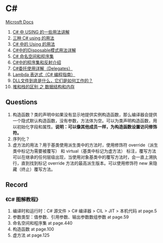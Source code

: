 # C# 

[Microsft Docs](https://docs.microsoft.com/zh-cn/dotnet/csharp/)

1. [C# 中 USING 的一些用法讲解](http://shunji.wang/608.html)
2. [三种 C# using 的用法](https://developer.51cto.com/art/200908/147158.htm)
3. [C# 中的 Using 的用法](https://www.cnblogs.com/Pzhenzhen/p/8528587.html)
4. [C#中的IDisposable模式用法详解](https://www.jb51.net/article/54899.htm)
5. [C# 命名空间和程序集](https://www.cnblogs.com/GreenLeaves/p/7922590.html)
6. [C#中的程序集和反射介绍](https://www.xp.cn/b.php/70034.html)
7. [C#委托使用详解（Delegates）](https://www.cnblogs.com/liuhaorain/p/3911845.html)
8. [Lambda 表达式（C# 编程指南）](https://docs.microsoft.com/zh-cn/dotnet/csharp/programming-guide/statements-expressions-operators/lambda-expressions)
9. [DLL文件到底是什么，它们是如何工作的？](https://cloud.tencent.com/developer/ask/69913)
10. [堆和栈的区别 之 数据结构和内存](http://www.cleey.com/blog/single/id/776.html)

## Questions

1. 构造函数？类的声明中如果没有显示地提供实例构造函数，那么编译器会提供一个隐式默认构造函数，没有参数，方法体为空。可以为类声明构造函数，用以初始化字段和属性。**说明：可以像其他成员一样，为构造函数设置访问修饰符。**
2. 序列化？
3. 虚方法的用法？用于基类使用派生类中的方法时，使用修饰符 override（派生类中标记为需要被覆写） 和 virtual（基类中标记为虚方法） 标注，覆写方法可以在继承的任何层级出现，当使用对象基类中的覆写方法时，会一直上溯执行，直到找到标记 override 方法的最高派生版本。可以使用修饰符 new 来隐藏（终止）覆写方法。

## Record 

### 《C# 图解教程》

1. 编译时和运行时：C# 源文件 > C# 编译器 > CIL > JIT > 本机代码 at page.5
2. 参数类型：值参数、引用参数、输出参数数组参数  at page.59
3. 命名空间和程序集 at page.440
4. 构造函数 at page.100
5. 虚方法 at page.125
